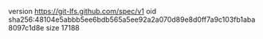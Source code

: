 version https://git-lfs.github.com/spec/v1
oid sha256:48104e5abbb5ee6bdb565a5ee92a2a070d89e8d0ff7a9c103fb1aba8097c1d8e
size 17188
